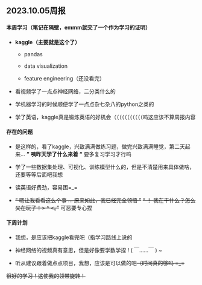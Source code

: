 ## 2023.10.05周报

#### 本周学习（笔记在隔壁，emmm就交了一个作为学习的证明）

- **kaggle（主要就是这个了）**
  
  - pandas
  
  - data visualization
  
  - feature engineering（还没看完）

- 看视频学了一点点神经网络，二分类什么的

- 学机器学习的时候顺便学了一点点杂七杂八的python之类的

- 学了英语，kaggle真是锻炼英语的好机会（（（（（（（（（（（呜这应该不算周报内容
  
  

#### 存在的问题

- 是这样的，看了kaggle，兴致满满做练习题，做完兴致满满睡觉，第二天起来...
  **” 咦昨天学了什么来着 “**
  要多复习学习才行呜

- 学了一些数据集处理、可视化、训练模型什么的，但是不清楚用来具体做啥，还要等等后面吧我想

- 读英语好费劲，容易困=_=

- ~~” 嗯让我看看这么个事 ... 原来如此，我已经完全领悟 ”~~
  ~~“ ！ 我在干什么？怎么又在玩了！> ^ <。”~~
  可恶要专心捏
  
  

#### 下周计划

- 我想，是应该把kaggle看完吧（指学习路线上说的

- 神经网络的视频真有意思，但是好像要学数学捏 ! ( ￣……￣ ) ~

- 听从建议跟着做点点项目，我想，应该是可以做的吧~~（时间真的够吗 =_=~~
  
  

~~很好的学习！这使我的领带旋转！~~
